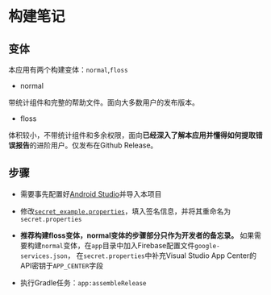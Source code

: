 # 构建笔记

## 变体

本应用有两个构建变体：`normal`,`floss`

* normal

带统计组件和完整的帮助文件。面向大多数用户的发布版本。

* floss

体积较小，不带统计组件和多余权限，面向**已经深入了解本应用并懂得如何提取错误报告**的进阶用户。仅发布在Github Release。

## 步骤

- 需要事先配置好[Android Studio](https://developer.android.google.cn/studio)并导入本项目

- 修改[`secret_example.properties`](secret_example.properties)，填入签名信息，并将其重命名为`secret.properties`

- **推荐构建floss变体，normal变体的步骤部分只作为开发者的备忘录。**
  如果需要构建`normal`变体，在`app`目录中加入Firebase配置文件`google-services.json`， 在`secret.properties`中补充Visual
  Studio App Center的API密钥于`APP_CENTER`字段

- 执行Gradle任务：`app:assembleRelease`